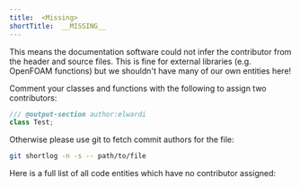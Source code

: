 ```yaml
---
title:  <Missing>
shortTitle:  __MISSING__
---
```


This means the documentation software could not infer the contributor from the header and
source files. This is fine for external libraries (e.g. OpenFOAM functions) but we shouldn't
have many of our own entities here!

Comment your classes and functions with the following to assign two contributors:
```cpp
/// @output-section author:elwardi
class Test;
```

Otherwise please use git to fetch commit authors for the file:
```bash
git shortlog -n -s -- path/to/file
```

Here is a full list of all code entities which have no contributor assigned:
